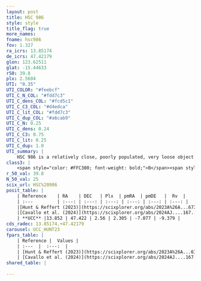 ```yaml
---
layout: post
title: HSC 986
style: style
title_flag: true
more_names: 
fname: hsc986
fov: 1.327
ra_icrs: 13.85174
de_icrs: 47.42179
glon: 123.62511
glat: -15.44633
r50: 39.8
plx: 2.5604
UTI: "0.35"
UTI_COLOR: "#feebcf"
UTI_C_N_COL: "#fdd7c3"
UTI_C_dens_COL: "#fcd5c1"
UTI_C_C3_COL: "#d4edca"
UTI_C_lit_COL: "#fdd7c3"
UTI_C_dup_COL: "#a6cab9"
UTI_C_N: 0.25
UTI_C_dens: 0.24
UTI_C_C3: 0.75
UTI_C_lit: 0.25
UTI_C_dup: 1.0
UTI_summary: |
    HSC 986 is a relatively close, poorly populated, very loose object of high C3 quality. It was recently reported in the literature.
class3: |
    <span style="color: #FFC300; font-weight: bold;">B</span><span style="color: green; font-weight: bold;">A</span>
r_50_val: 39.8
N_50_val: 25
scix_url: HSC%20986
posit_table: |
    | Reference    | RA    | DEC   | Plx  | pmRA  | pmDE   |  Rv  |
    | :---         | :---: | :---: | :---: | :---: | :---: | :---: |
    |[Hunt & Reffert (2023)](https://scixplorer.org/abs/2023A%26A...673A.114H) | 14.036 | 47.37 | 2.558 | 2.382 | -6.965 | -16.347 |
    |[Cavallo et al. (2024)](https://scixplorer.org/abs/2024AJ....167...12C) | 13.034 | 47.513 | 2.54 | -- | -- | -- |
    | **UCC** |13.852 | 47.422 | 2.56 | 2.305 | -7.077 | -9.379 | 
cds_radec: 13.85174,+47.42179
carousel: UCC_HUNT23
fpars_table: |
    | Reference |  Values |
    | :---  |  :---:  |
    | [Hunt & Reffert (2023)](https://scixplorer.org/abs/2023A%26A...673A.114H) | `AV50=0.511, diffAV50=0.811, MOD50=7.927, logAge50=8.193` |
    | [Cavallo et al. (2024)](https://scixplorer.org/abs/2024AJ....167...12C) | `AV50=0.62, dMod50=8.03, logAge50=7.3, [Fe/H]50=-0.16` |
shared_table: |
    
---
```

